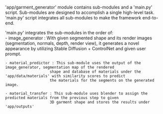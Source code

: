 'app/garment_generator' module contains sub-modules and a 'main.py' script.
Sub-modules are designed to accomplish a single high-level task. 
'main.py' script integrates all sub-modules to make the framework end-to-end.

'main.py' integrates the sub-modules in the order of:  
    - image_generator : With given segmented shape and its render images (segmentation, normals, depth, render view), 
                        it generates a novel appearance by utilizing Stable Diffusion + ControlNet and given user prompt.  

    - material_predictor : This sub-module uses the output of the image_generator, segmentation map of the rendered 
                        shape and database of materials under the 'app/data/materials' with similarity scores to predict 
                        the materials for the segments on the generated image.  

    - material_transfer : This sub-module uses blender to assign the predicted materials from the previous step to given 
                        3D garment shape and stores the results under 'app/outputs'  
